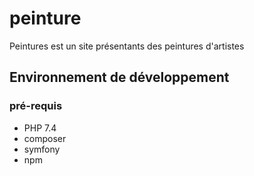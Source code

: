 # peinture 
Peintures est un site présentants des peintures d'artistes

## Environnement de développement 
### pré-requis 

* PHP 7.4
* composer 
* symfony
* npm 
